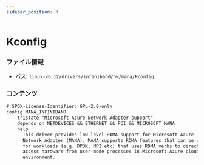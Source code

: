 ```yaml
---
sidebar_position: 3
---
```

# Kconfig

### ファイル情報

- パス: `linux-v6.12/drivers/infiniband/hw/mana/Kconfig`

### コンテンツ

```txt
# SPDX-License-Identifier: GPL-2.0-only
config MANA_INFINIBAND
	tristate "Microsoft Azure Network Adapter support"
	depends on NETDEVICES && ETHERNET && PCI && MICROSOFT_MANA
	help
	  This driver provides low-level RDMA support for Microsoft Azure
	  Network Adapter (MANA). MANA supports RDMA features that can be used
	  for workloads (e.g. DPDK, MPI etc) that uses RDMA verbs to directly
	  access hardware from user-mode processes in Microsoft Azure cloud
	  environment.

```
